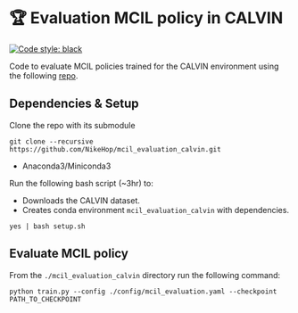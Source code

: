 # 🏆 Evaluation MCIL policy in CALVIN
[![Code style: black](https://img.shields.io/badge/code%20style-black-000000.svg)](https://github.com/psf/black)

Code to evaluate MCIL policies trained for the CALVIN environment using the following [repo](https://github.com/NikeHop/PlaySegmentation-AAAI2025).

## Dependencies & Setup 

Clone the repo with its submodule

```
git clone --recursive https://github.com/NikeHop/mcil_evaluation_calvin.git 
```

- Anaconda3/Miniconda3

Run the following bash script (~3hr) to:
- Downloads the CALVIN dataset.
- Creates conda environment `mcil_evaluation_calvin` with dependencies.

```
yes | bash setup.sh
```

## Evaluate MCIL policy

From the `./mcil_evaluation_calvin` directory run the following command:

```
python train.py --config ./config/mcil_evaluation.yaml --checkpoint PATH_TO_CHECKPOINT 
```
